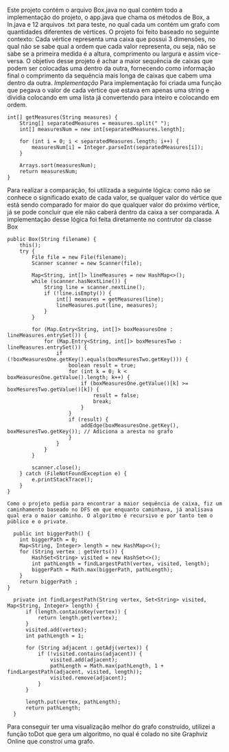 Este projeto contém o arquivo Box.java no qual contém todo a implementação do projeto, o app.java que chama os métodos de Box, a In.java e 12 arquivos .txt para teste, no qual cada um contém um grafo com quantidades diferentes de vértices.
O projeto foi feito baseado no seguinte contexto:
Cada vértice representa uma caixa que possui 3 dimensões, no qual não se sabe qual a ordem que cada valor representa, ou seja, não se sabe se a primeira medida é a altura, comprimento ou largura e assim vice-versa. O objetivo desse projeto é achar a maior sequência de caixas que podem ser colocadas uma dentro da outra, fornecendo como informação final o comprimento da sequência mais longa de caixas que cabem uma dentro da outra.
*Implementação*
Para implementação foi criada uma função que pegava o valor de cada vértice que estava em apenas uma string e dividia colocando em uma lista já convertendo para inteiro e colocando em ordem. 
``` 
int[] getMeasures(String measures) {
    String[] separatedMeasures = measures.split(" ");
    int[] measuresNum = new int[separatedMeasures.length];

    for (int i = 0; i < separatedMeasures.length; i++) {
        measuresNum[i] = Integer.parseInt(separatedMeasures[i]);
    }

    Arrays.sort(measuresNum);
    return measuresNum;
}
``` 
Para realizar a comparação, foi utilizada a seguinte lógica: como não se conhece o significado exato de cada valor, se qualquer valor do vértice que está sendo comparado for maior do que qualquer valor do próximo vértice, já se pode concluir que ele não caberá dentro da caixa a ser comparada.
A implementação desse lógica foi feita diretamente no contrutor da classe Box
``` 
public Box(String filename) {
    this();
    try {
        File file = new File(filename);
        Scanner scanner = new Scanner(file);

        Map<String, int[]> lineMeasures = new HashMap<>();
        while (scanner.hasNextLine()) {
            String line = scanner.nextLine();
            if (!line.isEmpty()) {
                int[] measures = getMeasures(line);
                lineMeasures.put(line, measures);
            }
        }

        for (Map.Entry<String, int[]> boxMeasuresOne : lineMeasures.entrySet()) {
            for (Map.Entry<String, int[]> boxMesuresTwo : lineMeasures.entrySet()) {
                if (!boxMeasuresOne.getKey().equals(boxMesuresTwo.getKey())) {
                    boolean result = true;
                    for (int k = 0; k < boxMeasuresOne.getValue().length; k++) {
                        if (boxMeasuresOne.getValue()[k] >= boxMesuresTwo.getValue()[k]) {
                            result = false;
                            break;
                        }
                    }
                    if (result) {
                        addEdge(boxMeasuresOne.getKey(), boxMesuresTwo.getKey()); // Adiciona a aresta no grafo
                    }
                }
            }
        }

        scanner.close();
    } catch (FileNotFoundException e) {
        e.printStackTrace();
    }
}

Como o projeto pedia para encontrar a maior sequência de caixa, fiz um caminhamento baseado no DFS em que enquanto caminhava, já analisava qual era o maior caminho. O algoritmo é recursivo e por tanto tem o público e o private.

  public int biggerPath() {
    int biggerPath = 0;
    Map<String, Integer> length = new HashMap<>(); 
    for (String vertex : getVerts()) {
        HashSet<String> visited = new HashSet<>();
        int pathLength = findLargestPath(vertex, visited, length);
        biggerPath = Math.max(biggerPath, pathLength);
    }
    return biggerPath ; 
}

  private int findLargestPath(String vertex, Set<String> visited, Map<String, Integer> length) {
      if (length.containsKey(vertex)) {
          return length.get(vertex); 
      }
      visited.add(vertex);
      int pathLength = 1; 

      for (String adjacent : getAdj(vertex)) {
          if (!visited.contains(adjacent)) {
              visited.add(adjacent); 
              pathLength = Math.max(pathLength, 1 + findLargestPath(adjacent, visited, length));
              visited.remove(adjacent); 
          }
      }

      length.put(vertex, pathLength); 
      return pathLength;
  }
``` 
Para conseguir ter uma visualização melhor do grafo construído, utilizei a função toDot que gera um algoritmo, no qual é colado no site Graphviz Online que constroí uma grafo.
